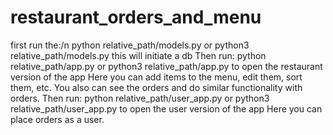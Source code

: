 # restaurant_orders_and_menu

first run the:/n
python relative_path/models.py or python3 relative_path/models.py
this will initiate a db
Then run:
python relative_path/app.py or python3 relative_path/app.py
to open the restaurant version of the app
Here you can add items to the menu, edit them, sort them, etc. 
You also can see the orders and do similar functionality with orders.
Then run:
python relative_path/user_app.py or python3 relative_path/user_app.py
to open the user version of the app
Here you can place orders as a user.
